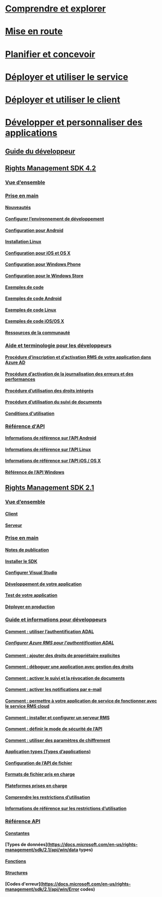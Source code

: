 # [Comprendre et explorer](/rights-management/understand-explore/what-is-information-protection)
# [Mise en route](/rights-management/get-started/requirements-azure-rms)
# [Planifier et concevoir](/rights-management/plan-design/deployment-roadmap)
# [Déployer et utiliser le service](/rights-management/deploy-use/activate-service)
# [Déployer et utiliser le client](/rights-management/rms-client/use-client)
# [Développer et personnaliser des applications](developers-guide.md)
## [Guide du développeur](developers-guide.md)
## [Rights Management SDK 4.2](active-directory-rights-management-services-multi-platform-thin-client-sdk-portal.md)
### [Vue d’ensemble](overview.md)
### [Prise en main](get-started.md)
#### [Nouveautés](release-notes.md)
#### [Configurer l’environnement de développement](setup-Developer-environment.md)
#### [Configuration pour Android](android-sdk.md)
#### [Installation Linux](linux-setup.md)
#### [Configuration pour iOS et OS X](ios-sdk.md)
#### [Configuration pour Windows Phone](windows-phone-apps.md)
#### [Configuration pour le Windows Store](winrt-sdk.md)
#### [Exemples de code](code-examples.md)
#### [Exemples de code Android](android-code.md)
#### [Exemples de code Linux](linux-c-code-examples.md)
#### [Exemples de code iOS/OS X](ios-os-x-code-examples.md)
#### [Ressources de la communauté](community-resources.md)
### [Aide et terminologie pour les développeurs](core-concepts.md)
#### [Procédure d’inscription et d’activation RMS de votre application dans Azure AD](authentication-integration.md)
#### [Procédure d’activation de la journalisation des erreurs et des performances](enabling-logging.md)
#### [Procédure d’utilisation des droits intégrés](built-in-rights-usage-restriction-reference.md)
#### [Procédure d’utilisation du suivi de documents](how-to-use-document-tracking.md)
#### [Conditions d'utilisation](terms.md)
### [Référence d'API](api-reference-4-2.md)
#### [Informations de référence sur l’API Android](android-namespaces.md)
#### [Informations de référence sur l’API Linux](linux-c-api-reference.md)
#### [Informations de référence sur l’API iOS / OS X](/rights-management/sdk/4.2/api/iOS/iOS)
#### [Référence de l’API Windows](/rights-management/sdk/4.2/api/winrt/Microsoft.RightsManagement)
## [Rights Management SDK 2.1](microsoft-information-protection-and-control-client-portal.md)
### [Vue d’ensemble](ad-rms-overview.md)
#### [Client](ad-rms-client.md)
#### [Serveur](ad-rms-server.md)
### [Prise en main](getting-started-with-ad-rms-2-0.md)
#### [Notes de publication](release-notes-rtm.md)
#### [Installer le SDK](install-the-rms-sdk.md)
#### [Configurer Visual Studio](how-to-configure-a-visual-studio-project-to-use-the-ad-rms-sdk-2-0.md)
#### [Développement de votre application](developing-your-application.md)
#### [Test de votre application](how-to-set-up-your-test-environment.md)
#### [Déployer en production](deploying-your-application.md)
### [Guide et informations pour développeurs](Developer-notes.md)
#### [Comment : utiliser l’authentification ADAL](how-to-use-adal-authentication.md)
##### [Configurer Azure RMS pour l’authentification ADAL](adal-auth.md)
#### [Comment : ajouter des droits de propriétaire explicites](add-explicit-owner-rights.md)
#### [Comment : déboguer une application avec gestion des droits](debugging-applications-that-use-ad-rms.md)
#### [Comment : activer le suivi et la révocation de documents](tracking-content.md)
#### [Comment : activer les notifications par e-mail](how-to-enable-email-notification.md)
#### [Comment : permettre à votre application de service de fonctionner avec le service RMS cloud](how-to-use-file-api-with-aadrm-cloud.md)
#### [Comment : installer et configurer un serveur RMS](how-to-install-and-configure-an-rms-server.md)
#### [Comment : définir le mode de sécurité de l’API](setting-the-api-security-mode-api-mode.md)
#### [Comment : utiliser des paramètres de chiffrement](working-with-encryption.md)
#### [Application types (Types d’applications)](application-types.md)
#### [Configuration de l’API de fichier](file-api-configuration.md)
#### [Formats de fichier pris en charge](supported-file-formats.md)
#### [Plateformes prises en charge](supported-platforms.md)
#### [Comprendre les restrictions d’utilisation](understanding-usage-restrictions.md)
#### [Informations de référence sur les restrictions d’utilisation](usage-restriction-reference.md)
### [Référence API](api-reference-2-1.md)
#### [Constantes](https://docs.microsoft.com/en-us/rights-management/sdk/2.1/api/win/constants)
#### [Types de données](https://docs.microsoft.com/en-us/rights-management/sdk/2.1/api/win/data types)
#### [Fonctions](https://docs.microsoft.com/en-us/rights-management/sdk/2.1/api/win/functions)
#### [Structures](https://docs.microsoft.com/en-us/rights-management/sdk/2.1/api/win/structures)
#### [Codes d'erreur](https://docs.microsoft.com/en-us/rights-management/sdk/2.1/api/win/Error codes)


<!--HONumber=Sep16_HO4-->


